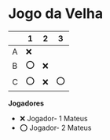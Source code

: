 # Jogo da Velha

|   | 1 | 2 | 3 |
|---|---|---|---|
| A |❌|  |  |
| B |⭕|❌|  |
| C |⭕|❌|⭕|

**Jogadores**

- ❌ Jogador- 1 Mateus 
- ⭕ Jogador- 2 Mateus
